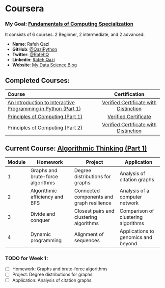 # Coursera
### My Goal: [Fundamentals of Computing Specialization](https://www.coursera.org/specializations/fundamentalscomputing2)
It consists of 6 courses. 2 Beginner, 2 intermediate, and 2 advanced.
- **Name**: Rafeh Qazi
- **GitHub**: [@QaziPython](https://github.com/QaziPython)
- **Twitter**: [@RafehQ](https://twitter.com/rafehq)
- **Linkedin**: [Rafeh Qazi](https://www.linkedin.com/pub/rafeh-qazi/84/a01/78b)
- **Website**: [My Data Science Blog](http://rafeh01.github.io/data-science)

## Completed Courses:
Course|Certification
:--|:--:
[An Introduction to Interactive Programming in Python (Part 1)](https://www.coursera.org/course/interactivepython1)| [Verified Certificate with Distinction](https://www.coursera.org/account/accomplishments/certificate/J8KHGDMYQC)
[Principles of Computing (Part 1)](https://www.coursera.org/course/principlescomputing1) | [Verified Certificate](https://www.coursera.org/account/accomplishments/certificate/7NC2BWD44K)
[Principles of Computing (Part 2)](https://www.coursera.org/course/principlescomputing2) | [Verified Certificate with Distinction](https://www.coursera.org/account/accomplishments/certificate/XKULJD4N7X)

## Current Course: [Algorithmic Thinking (Part 1)](https://www.coursera.org/course/algorithmicthink1)
Module | Homework | Project | Application
-------|-----------|--------|------------
1    | Graphs and brute-force algorithms | Degree distributions for graphs | Analysis of citation graphs
2    | Algorithmic efficiency and BFS | Connected components and graph resilience |	Analysis of a computer network
3    | Divide and conquer | Closest pairs and clustering algorithms | Comparison of clustering algorithms
4    | Dynamic programming | Alignment of sequences | Applications to genomics and beyond

### TODO for Week 1:
- [ ] Homework: Graphs and brute-force algorithms
- [ ] Project: Degree distributions for graphs
- [ ] Application: Analysis of citation graphs
